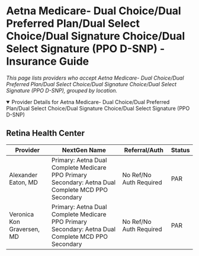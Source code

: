 # Aetna Medicare- Dual Choice/Dual Preferred Plan/Dual Select Choice/Dual Signature Choice/Dual Select Signature (PPO D-SNP) - Insurance Guide

*This page lists providers who accept Aetna Medicare- Dual Choice/Dual Preferred Plan/Dual Select Choice/Dual Signature Choice/Dual Select Signature (PPO D-SNP), grouped by location.*

<details open><summary>Provider Details for Aetna Medicare- Dual Choice/Dual Preferred Plan/Dual Select Choice/Dual Signature Choice/Dual Select Signature (PPO D-SNP)</summary>

## Retina Health Center

| Provider | NextGen Name | Referral/Auth | Status |
|----------|-------------|--------------|--------|
| Alexander Eaton, MD | Primary: Aetna Dual Complete Medicare PPO Primary                                            Secondary: Aetna Dual Complete MCD PPO Secondary | No Ref/No Auth Required | PAR |
| Veronica Kon Graversen, MD | Primary: Aetna Dual Complete Medicare PPO Primary                                            Secondary: Aetna Dual Complete MCD PPO Secondary | No Ref/No Auth Required | PAR |

</details>

